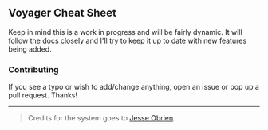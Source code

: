 ## Voyager Cheat Sheet

Keep in mind this is a work in progress and will be fairly dynamic. It will follow the docs closely and I'll try to keep it up to date with new features being added.

### Contributing

If you see a typo or wish to add/change anything, open an issue or pop up a pull request. Thanks!

---

> Credits for the system goes to [Jesse Obrien](https://github.com/JesseObrien/laravel-cheatsheet).